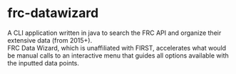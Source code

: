 # frc-datawizard
A CLI application written in java to search the FRC API and organize their extensive data (from 2015+).  
FRC Data Wizard, which is unaffiliated with FIRST, accelerates what would be manual calls to an 
interactive menu that guides all options available with the inputted data points.  
